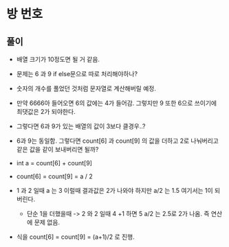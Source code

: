 # 방 번호

## 풀이

- 배열 크기가 10정도면 될 거 같음.
- 문제는 6 과 9 if else문으로 따로 처리해야하나?
- 숫자의 개수를 풀었던 것처럼 문자열로 계산해버릴 예정.

- 만약 6666아 들어오면 6의 값에는 4가 들어감. 그렇지만 9 또한 6으로 쓰이기에 최댓값은 2가 되야한다.

- 그렇다면 6과 9가 있는 배열의 값이 3보다 클경우..?
- 6과 9는 동일함. 그렇다면 count[6] 과 count[9] 의 값을 더하고 2로 나눠버리고 같은 값을 같이 보내버리면 될까?

- int a = count[6] + count[9]
- count[6] = count[9] = a / 2 
-  1 과 2 일때 a 는 3 이럴때 결과값은 2가 나와야 하지만  a/2 는 1.5 여기서는 1이 되버린다.
    - 단순 1을 더했을때 -> 2 와 2  일때 4  +1 하면 5  a/2 는 2.5로 2가 나옴. 즉 연산에 문제 없음.

- 식을 count[6] = count[9] = (a+1)/2 로 진행. 